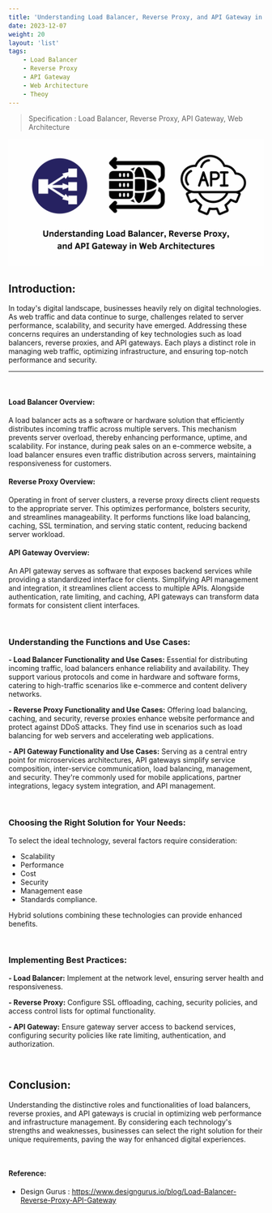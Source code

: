 ```yaml
---
title: 'Understanding Load Balancer, Reverse Proxy, and API Gateway in Web Architectures'
date: 2023-12-07
weight: 20
layout: 'list'
tags:
    - Load Balancer
    - Reverse Proxy
    - API Gateway
    - Web Architecture
    - Theoy
---
```

> Specification : Load Balancer, Reverse Proxy, API Gateway, Web Architecture

![lb-rp-api-theory](./images/lb-rp-api.png)

## Introduction:
In today's digital landscape, businesses heavily rely on digital technologies. As web traffic and data continue to surge, challenges related to server performance, scalability, and security have emerged. Addressing these concerns requires an understanding of key technologies such as load balancers, reverse proxies, and API gateways. Each plays a distinct role in managing web traffic, optimizing infrastructure, and ensuring top-notch performance and security.

---
&nbsp;
#### Load Balancer Overview:
A load balancer acts as a software or hardware solution that efficiently distributes incoming traffic across multiple servers. This mechanism prevents server overload, thereby enhancing performance, uptime, and scalability. For instance, during peak sales on an e-commerce website, a load balancer ensures even traffic distribution across servers, maintaining responsiveness for customers.

#### Reverse Proxy Overview:
Operating in front of server clusters, a reverse proxy directs client requests to the appropriate server. This optimizes performance, bolsters security, and streamlines manageability. It performs functions like load balancing, caching, SSL termination, and serving static content, reducing backend server workload.

#### API Gateway Overview:
An API gateway serves as software that exposes backend services while providing a standardized interface for clients. Simplifying API management and integration, it streamlines client access to multiple APIs. Alongside authentication, rate limiting, and caching, API gateways can transform data formats for consistent client interfaces.

&nbsp;
### Understanding the Functions and Use Cases:

**- Load Balancer Functionality and Use Cases:** Essential for distributing incoming traffic, load balancers enhance reliability and availability. They support various protocols and come in hardware and software forms, catering to high-traffic scenarios like e-commerce and content delivery networks.

**- Reverse Proxy Functionality and Use Cases:** Offering load balancing, caching, and security, reverse proxies enhance website performance and protect against DDoS attacks. They find use in scenarios such as load balancing for web servers and accelerating web applications.

**- API Gateway Functionality and Use Cases:** Serving as a central entry point for microservices architectures, API gateways simplify service composition, inter-service communication, load balancing, management, and security. They're commonly used for mobile applications, partner integrations, legacy system integration, and API management.

&nbsp;
### Choosing the Right Solution for Your Needs:
To select the ideal technology, several factors require consideration: 
- Scalability
- Performance 
- Cost 
- Security
- Management ease
- Standards compliance. 

Hybrid solutions combining these technologies can provide enhanced benefits.

&nbsp;
### Implementing Best Practices:

**- Load Balancer:** Implement at the network level, ensuring server health and responsiveness.

**- Reverse Proxy:** Configure SSL offloading, caching, security policies, and access control lists for optimal functionality.

**- API Gateway:** Ensure gateway server access to backend services, configuring security policies like rate limiting, authentication, and authorization.

&nbsp;
## Conclusion:
Understanding the distinctive roles and functionalities of load balancers, reverse proxies, and API gateways is crucial in optimizing web performance and infrastructure management. By considering each technology's strengths and weaknesses, businesses can select the right solution for their unique requirements, paving the way for enhanced digital experiences.

&nbsp;
#### Reference:
- Design Gurus : https://www.designgurus.io/blog/Load-Balancer-Reverse-Proxy-API-Gateway